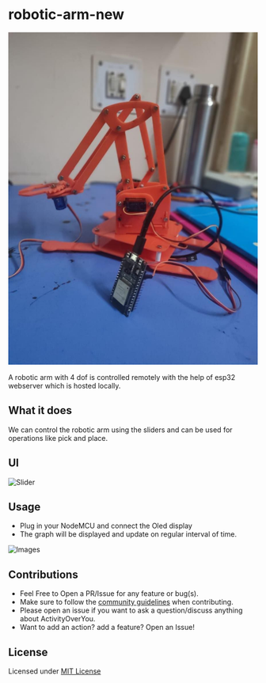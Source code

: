 # robotic-arm-new # 
![Banner](./banner.jpg)

<p>
A robotic arm with 4 dof is controlled remotely with the help of esp32 webserver which is hosted locally.  
</p>

## What it does
We can control the robotic arm using the sliders and can be used for operations like pick and place. 

## UI
![Slider](./slider.jpg)
## Usage

- Plug in your NodeMCU and connect the Oled display
- The graph will be displayed and update on regular interval of time.

![Images](./hardware.png)

## Contributions

- Feel Free to Open a PR/Issue for any feature or bug(s).
- Make sure to follow the [community guidelines](https://docs.github.com/en/github/site-policy/github-community-guidelines) when contributing.
- Please open an issue if you want to ask a question/discuss anything about ActivityOverYou.
- Want to add an action? add a feature? Open an Issue!

## License

Licensed under [MIT License](https://opensource.org/licenses/MIT)
